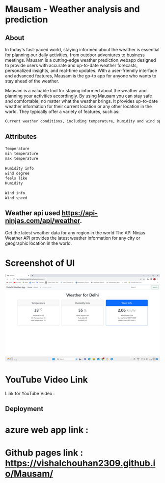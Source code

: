 # Mausam - Weather analysis and prediction



## About

In today's fast-paced world, staying informed about the weather is essential for planning our daily activities, from outdoor adventures to business meetings. Mausam is a cutting-edge weather prediction webapp designed to provide users with accurate and up-to-date weather forecasts, personalized insights, and real-time updates. With a user-friendly interface and advanced features, Mausam is the go-to app for anyone who wants to stay ahead of the weather.

Mausam is a valuable tool for staying informed about the weather and planning your activities accordingly. By using Mausam you can stay safe and comfortable, no matter what the weather brings. It provides up-to-date weather information for their current location or any other location in the world. They typically offer a variety of features, such as:


```bash
Current weather conditions, including temperature, humidity and wind speed 

```

## Attributes

```
Temperature
min temperature
max temperature

Humidity info
wind degree
feels like 
Humidity

Wind info
Wind speed

```

## Weather api used  https://api-ninjas.com/api/weather.
Get the latest weather data for any region in the world
The API Ninjas Weather API provides the latest weather information for any city or geographic location in the world.

# Screenshot of UI
![HomepageUI](./HomepageUI.jpg)

# YouTube Video Link
Link for YouTube Video : 

## Deployment
# azure web app link :
# Github pages link  : https://vishalchouhan2309.github.io/Mausam/

